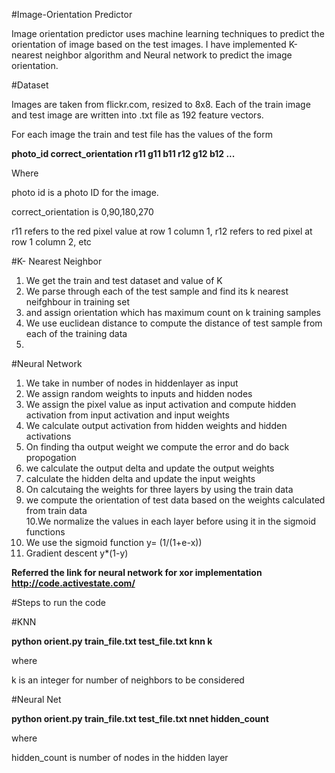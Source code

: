 #Image-Orientation Predictor

Image orientation predictor uses machine learning techniques to predict the orientation of image based on the test images.
I have implemented K-nearest neighbor algorithm and Neural network to predict the image orientation.

#Dataset

Images are taken from flickr.com, resized to 8x8. Each of the train image and test image are written into .txt file as 192 feature vectors.

For each image the train and test file has the values of the form  

**photo_id correct_orientation r11 g11 b11 r12 g12 b12 ...**  

Where   

photo id is a photo ID for the image.  

correct_orientation is 0,90,180,270  

r11 refers to the red pixel value at row 1 column 1, r12 refers to red pixel at row 1 column 2, etc  


#K- Nearest Neighbor  

1. We get the train and test dataset and value of K  
2. We parse through each of the test sample and  find its k nearest neifghbour in training set  
3. and assign orientation which has maximum count on k training samples  
4. We use euclidean distance to compute the distance of test sample from each of the training data  
5. 

#Neural Network

1. We take in number of nodes in hiddenlayer as input  
2. We assign random weights to inputs and hidden nodes  
3. We assign the pixel value as input activation and compute hidden activation from input activation and input weights  
4. We calculate output activation from hidden weights and hidden activations  
5. On finding tha output weight we compute the error and do back propogation  
6. we calculate the output delta and update the output weights  
7. calculate the hidden delta and update the input weights  
8. On calcutaing the weights for three layers by using the train data  
9. we compute the orientation of test data based on the weights calculated from train data  
10.We normalize the values in each layer before using it in the sigmoid functions  
11. We use the sigmoid function y= (1/(1+e-x))  
12. Gradient descent y*(1-y)  

**Referred the link for neural network for xor implementation http://code.activestate.com/**

#Steps to run the code

#KNN

**python orient.py train_file.txt test_file.txt knn k**

where  

k is an integer for number of neighbors to be considered

#Neural Net

**python orient.py train_file.txt test_file.txt nnet hidden_count**

where  

hidden_count is number of nodes in the hidden layer



